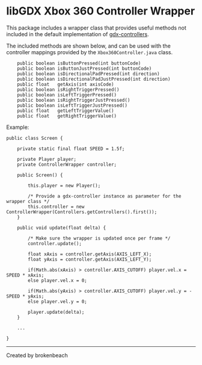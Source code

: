 # libGDX Xbox 360 Controller Wrapper

This package includes a wrapper class that provides useful methods not included in the default implementation of [gdx-controllers](https://github.com/libgdx/libgdx/wiki/Controllers).

The included methods are shown below, and can be used with the controller mappings provided by the `Xbox360Controller.java` class.

```
    public boolean isButtonPressed(int buttonCode)
    public boolean isButtonJustPressed(int buttonCode)
    public boolean isDirectionalPadPressed(int direction)
    public boolean isDirectionalPadJustPressed(int direction)
    public float   getAxis(int axisCode)
    public boolean isRightTriggerPressed()
    public boolean isLeftTriggerPressed()
    public boolean isRightTriggerJustPressed()
    public boolean isLeftTriggerJustPressed()
    public float   getLeftTriggerValue()
    public float   getRightTriggerValue()
```

Example:

```
public class Screen {

    private static final float SPEED = 1.5f;

    private Player player;
    private ControllerWrapper controller;

    public Screen() {

        this.player = new Player();
        
        /* Provide a gdx-controller instance as parameter for the wrapper class */
        this.controller = new ControllerWrapper(Controllers.getControllers().first());
    }

    public void update(float delta) {

        /* Make sure the wrapper is updated once per frame */
        controller.update();

        float xAxis = controller.getAxis(AXIS_LEFT_X);
        float yAxis = controller.getAxis(AXIS_LEFT_Y);

        if(Math.abs(xAxis) > controller.AXIS_CUTOFF) player.vel.x = SPEED * xAxis;
        else player.vel.x = 0;

        if(Math.abs(yAxis) > controller.AXIS_CUTOFF) player.vel.y = -SPEED * yAxis;
        else player.vel.y = 0;
        
        player.update(delta);
    }
    
    ...

}

```

---

Created by brokenbeach

